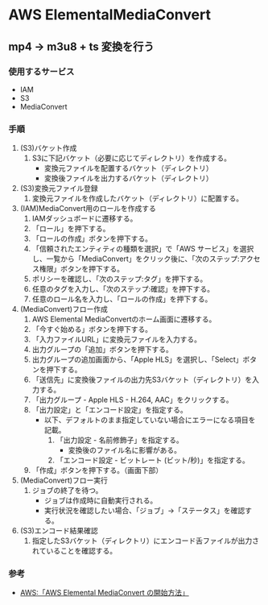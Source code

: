 # AWS ElementalMediaConvert

## mp4 → m3u8 + ts 変換を行う

### 使用するサービス

- IAM
- S3
- MediaConvert

### 手順

1. (S3)バケット作成
   1. S3に下記バケット（必要に応じてディレクトリ）を作成する。
      - 変換元ファイルを配置するバケット（ディレクトリ）
      - 変換後ファイルを出力するバケット（ディレクトリ）
2. (S3)変換元ファイル登録
   1. 変換元ファイルを作成したバケット（ディレクトリ）に配置する。
3. (IAM)MediaConvert用のロールを作成する
   1. IAMダッシュボードに遷移する。
   2. 「ロール」を押下する。
   3. 「ロールの作成」ボタンを押下する。
   4. 「信頼されたエンティティの種類を選択」で「AWS サービス」を選択し、一覧から「MediaConvert」をクリック後に、「次のステップ:アクセス権限」ボタンを押下する。
   5. ポリシーを確認し、「次のステップ:タグ」を押下する。
   6. 任意のタグを入力し、「次のステップ:確認」を押下する。
   7. 任意のロール名を入力し、「ロールの作成」を押下する。
4. (MediaConvert)フロー作成
   1. AWS Elemental MediaConvertのホーム画面に遷移する。
   2. 「今すぐ始める」ボタンを押下する。
   3. 「入力ファイルURL」に変換元ファイルを入力する。
   4. 出力グループの「追加」ボタンを押下する。
   5. 出力グループの追加画面から、「Apple HLS」を選択し、「Select」ボタンを押下する。
   6. 「送信先」に変換後ファイルの出力先S3バケット（ディレクトリ）を入力する。
   7. 「出力グループ - Apple HLS - H.264, AAC」をクリックする。
   8. 「出力設定」と「エンコード設定」を指定する。
      - 以下、デフォルトのまま指定していない場合にエラーになる項目を記載。
           1. 「出力設定 - 名前修飾子」を指定する。
              - 変換後のファイル名に影響がある。
           2. 「エンコード設定 - ビットレート (ビット/秒)」を指定する。
   9. 「作成」ボタンを押下する。（画面下部）
5. (MediaConvert)フロー実行
   1. ジョブの終了を待つ。
      - ジョブは作成時に自動実行される。
      - 実行状況を確認したい場合、「ジョブ」→「ステータス」を確認する。
6. (S3)エンコード結果確認
   1. 指定したS3バケット（ディレクトリ）にエンコード舌ファイルが出力されていることを確認する。

### 参考

- [AWS:「AWS Elemental MediaConvert の開始方法」](https://aws.amazon.com/jp/mediaconvert/getting-started/)